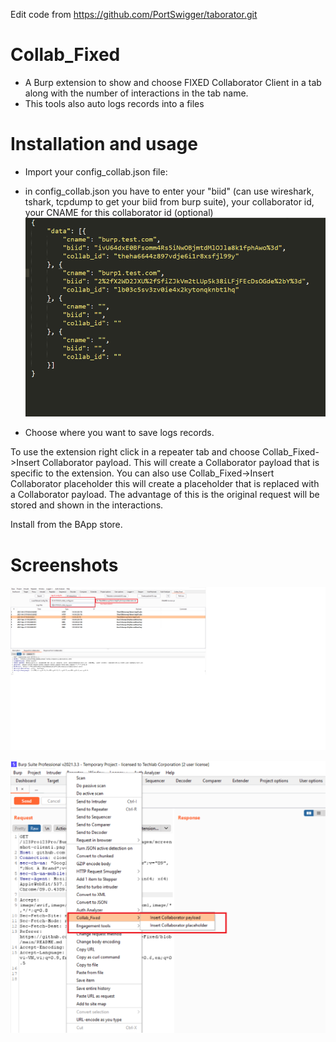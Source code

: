 Edit code from https://github.com/PortSwigger/taborator.git

# Collab_Fixed
+ A Burp extension to show and choose FIXED Collaborator Client in a tab along with the number of interactions in the tab name.
+ This tools also auto logs records into a files 


# Installation and usage

- Import your config_collab.json file:
+ in config_collab.json you have to enter your "biid" (can use wireshark, tshark, tcpdump to get your biid from burp suite), your collaborator id, your CNAME for this collaborator id (optional)
 ![Client Screenshot](https://github.com/123Pro123Pro/Burp-Collab-Fixed/blob/main/images/config.png)
- Choose where you want to save logs records.

To use the extension right click in a repeater tab and choose Collab_Fixed->Insert Collaborator payload. This will create a Collaborator payload that is specific to the extension. You can also use Collab_Fixed->Insert Collaborator placeholder this will create a placeholder that is replaced with a Collaborator payload. The advantage of this is the original request will be stored and shown in the interactions.

Install from the BApp store.

# Screenshots

![Client Screenshot](https://github.com/123Pro123Pro/Burp-Collab-Fixed/blob/main/images/screenshot-client1.png)

![Tab Screenshot](https://github.com/123Pro123Pro/Burp-Collab-Fixed/blob/main/images/screenshot-tab.png)


